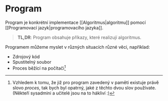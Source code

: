 # Program
Program je konkrétní implementace [[Algoritmus|algoritmu]] pomocí [[Programovací jazyk|programovacího jazyka]].

>**TL,DR**:
>Program obsahuje příkazy, které realizují algoritmus.

Programem můžeme myslet v různých situacích různé věci, například:
- Zdrojový kód
- Spustitelný soubor
- Proces běžící na počítači[^1]

[^1]:Vzhledem k tomu, že již pro program zavedený v paměti existuje právě slovo *proces*, tak bych byl opatrný, jaké z těchto dvou slov používate. (Někteří sysadmini a učitelé jsou na to hákliví :)